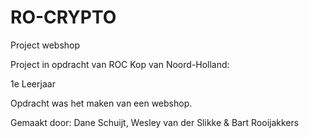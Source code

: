 # RO-CRYPTO
Project webshop

Project in opdracht van ROC Kop van Noord-Holland:

1e Leerjaar

Opdracht was het maken van een webshop.

Gemaakt door: Dane Schuijt, Wesley van der Slikke & Bart Rooijakkers
